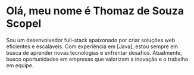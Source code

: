 # Olá, meu nome é Thomaz de Souza Scopel

Sou um desenvolvedor full-stack apaixonado por criar soluções web eficientes e escaláveis. Com experiência em [Java], estou sempre em busca de aprender novas tecnologias e enfrentar desafios. Atualmente, busco oportunidades em empresas que valorizam a inovação e o trabalho em equipe.
